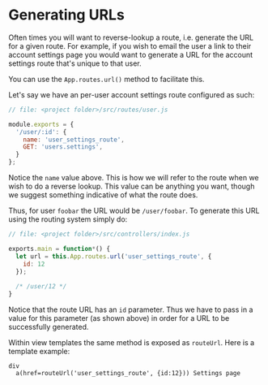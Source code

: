 # Generating URLs

Often times you will want to reverse-lookup a route, i.e. generate the URL for a given route. For example, if you wish to email the user a link to their account settings page you would want to generate a URL for the account settings route that's unique to that user.

You can use the `App.routes.url()` method to facilitate this.

Let's say we have an per-user account settings route configured as such:

```javascript
// file: <project folder>/src/routes/user.js

module.exports = {
  '/user/:id': {
    name: 'user_settings_route',
    GET: 'users.settings',
  }
};
```

Notice the `name` value above. This is how we will refer to the route when we wish to do a reverse lookup. This value can be anything you want, though we suggest something indicative of what the route does.

Thus, for user `foobar` the URL would be `/user/foobar`. To generate this URL using the routing system simply do:

```javascript
// file: <project folder>/src/controllers/index.js

exports.main = function*() {
  let url = this.App.routes.url('user_settings_route', {
    id: 12
  });
  
  /* /user/12 */
}
```

Notice that the route URL has an `id` parameter. Thus we have to pass in a value for this parameter (as shown above) in order for a URL to be successfully generated.

Within view templates the same method is exposed as `routeUrl`. Here is a template example:

```pug
div
  a(href=routeUrl('user_settings_route', {id:12})) Settings page
```